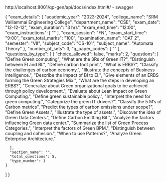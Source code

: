 http://localhost:8001/qp-gen/api/docs/index.html#/  - swagger


{
  "exam_details": {
    "academic_year": "2023-2024",
    "college_name": "SRM Valliammai Engineering College",
    "department_name": "CSE",
    "exam_date": "12-12-12",
    "exam_duration": "3 hrs",
    "exam_end_time": "12:00",
    "exam_instructions": [
      ""
    ],
    "exam_session": "FN",
    "exam_start_time": "9:00",
    "exam_total_marks": "100",
    "examination_name": "CAT 2",
    "semester": "VII",
    "subject_code": "CS-101",
    "subject_name": "Automata Theory"
  },
  "number_of_sets": 3,
  "q_paper_codes": [
    ""
  ],
  "questions_by_type": [
    {
      "choice_allowed": false,
      "marks": 2,
      "questions": [
         "Define Green computing",
        "What are the 3Rs of Green IT?",
        "Distinguish between EI and BI.",
        "Define carbon foot print.",
        "What is ERBS?",
"Classify the challenges of carbon economy.",
"Illustrate the concepts of Business intelligence.",
"Describe the impact of BI to EI.",
"Give elements of an ERBS forming the Green Strategies Mix.",
"What are the steps in developing an ERBS?",
"Generalize about Green organizational goals to be achieved through policy development.",
"Evaluate about Lean Impact on Green Computing.",
"Define green sustainable policy.",
"Interpret the need for green computing.",
"Categorize the green IT drivers?",
"Classify the 5 M’s of Carbon metrics",
"Predict the types of carbon emissions under scope?",
"Define Green Assets.",
"Illustrate the type of assets.",
"Discover the idea of Green Data Centers.",
"Define Carbon Emitting Bit.",
"Analyze the factors influencing Green data center.",
"Summarize the list of Green Process Categories.",
"Interpret the factors of Green BPM.",
"Distinguish between coupling and cohesion.",
"When to use Patterns?",
"Analyze Green Enterprise Architecture."

      ],
      "section_name": "",
      "total_questions": 5,
      "type_number": 1
    }
  ]
}